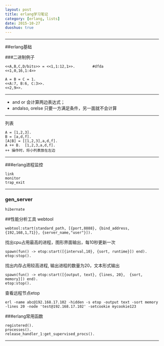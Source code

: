 ```yaml
---
layout: post
title: erlang学习笔记
category: [erlang, lists]
date: 2015-10-27
duoshuo: true
---
```


---

##erlang基础


###二进制例子
 
    <<A,B,C,D/bits>> = <<1,1:12,1>>.        #dfda
    <<1,0,16,1:4>>
    
    A = B = C = 1.   
    <<A:7, B:6, C:3>>. 
    <<2,9>>.

<!-- more -->

----------


 - and or 会计算两边表达式；
 - andalso, orelse 只要一方满足条件，另一面就不会计算
 
----------

列表

    A = [1,2,3]. 
    B = [a,d,f].  
    [A|B] = [[1,2,3],a,d,f].
    A ++ B.  [1,2,3,a,d,f].
    ++ 操作时，将小列表放在左边


----------


###erlang进程监控

    link
    monitor
    trap_exit


----------


### gen_server

    hibernate 

    

##性能分析工具
webtool

    webtool:start(standard_path, [{port,8888}, {bind_address, {192,168,1,71}}, {server_name,"user"}]).

找出cpu占用最高的进程，图形界面输出，每10秒更新一次

    spawn(fun() -> etop:start([{interval,10}, {sort, runtime}]) end).
    etop:stop().


找出内存占用较高进程, 输出进程的数量为20，文本形式输出

    spawn(fun() -> etop:start([{output, text}, {lines, 20},  {sort, memory}]) end).
    etop:stop().


查看远程节点etop

    erl -name abc@192.168.17.102 -hidden -s etop -output text -sort memory -lines 20 -node 'test@192.168.17.102' -setcookie mycookie123


###erlang常用函数

    registered().
    processes().
    release_handler_1:get_supervised_procs().


---